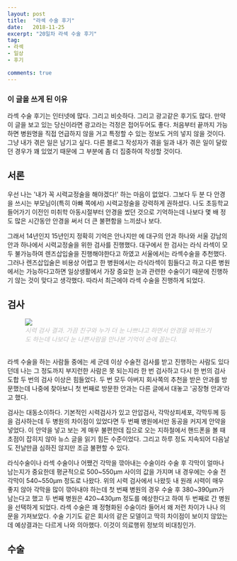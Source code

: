```yaml
---
layout: post
title:  "라섹 수술 후기"
date:   2018-11-25
excerpt: "20일차 라섹 수술 후기"
tag:
- 라섹 
- 일상
- 후기

comments: true
---
```


### 이 글을 쓰게 된 이유

라섹 수술 후기는 인터넷에 많다. 그리고 비슷하다. 그리고 광고같은 후기도 많다. 만약 이 글을 보고 있는 당신이라면 광고라는 걱정은 접어두어도 좋다. 처음부터 끝까지 가능하면 병원명을 직접 언급하지 않을 거고 특정할 수 있는 정보도 거의 넣지 않을 것이다. 그냥 내가 겪은 일은 남기고 싶다. 다른 블로그 작성자가 겪을 일과 내가 겪은 일이 달랐던 경우가 꽤 있었기 때문에 그 부분에 좀 더 집중하여 작성할 것이다.

## 서론

우선 나는 '내가 꼭 시력교정술을 해야겠다!' 하는 마음이 없었다. 그보다 두 분 다 안경을 쓰시는 부모님이(특히 아빠 쪽에서) 시력교정술을 강력하게 권하셨다. 나도 초등학교 들어가기 이전인 미취학 아동시절부터 안경을 썼던 것으로 기억하는데 나보다 몇 배 정도 많은 시간동안 안경을 써서 더 큰 불편함을 느끼셨나 보다.

그래서 14년인지 15년인지 정확히 기억은 안나지만 에 대구의 안과 하나와 서울 강남의 안과 하나에서 시력교정술을 위한 검사를 진행했다. 대구에서 한 검사는 라식 라섹이 모두 불가능하여 렌즈삽입술을 진행해야한다고 하였고 서울에서는 라섹수술을 추천했다. 그러나 렌즈삽입술은 비용상 어렵고 한 병원에서는 라식라섹이 힘들다고 하고 다른 병원에서는 가능하다고하면 일상생활에서 가장 중요한 눈과 관련한 수술이기 때문에 진행하기 않는 것이 맞다고 생각했다. 따라서 최근에야 라섹 수술을 진행하게 되었다.

## 검사

<figure>
    <img src="https://git-snoop.github.io/assets/img/lasekpost/lasek_examine.jpg">
    <div style="color: #C0C0C0;">
        <figcaption><I>시력 검사 결과. 가끔 친구와 누가 더 눈 나쁘냐고 하면서 안경을 바꿔쓰기도 하는데 나보다 눈 나쁜사람을 만나본 기억이 손에 꼽는다.</I></figcaption>
    </div>
</figure>
</br>
라섹 수술을 하는 사람들 중에는 세 군데 이상 수술전 검사를 받고 진행하는 사람도 있다던데 나는 그 정도까지 부지런한 사람은 못 되는지라 한 번 검사하고 다시 한 번의 검사 도합 두 번의 검사 이상은 힘들었다. 두 번 모두 아버지 회사쪽의 추천을 받은 안과를 방문했는데 나중에 찾아보니 첫 번째로 방문한 안과는 다른 글에서 대놓고 '공장형 안과'라고 했다.

검사는 대동소이하다. 기본적인 시력검사가 있고 안압검사, 각막상피세포, 각막두께 등을 검사하는데 두 병원의 차이점이 있었다면 두 번째 병원에서만 동공을 커지게 안약을 넣었다. 이 안약을 넣고 보는 게 매우 불편한데 집으로 오는 지하철에서 핸드폰을 볼 때 초점이 잡히지 않아 뉴스 글을 읽기 힘든 수준이었다. 그리고 하루 정도 지속되어 다음날도 전날만큼 심하진 않지만 조금 불편할 수 있다.

라식수술이나 라섹 수술이나 어쨌건 각막을 깎아내는 수술이라 수술 후 각막이 얼마나 남는지가 중요한데 평균적으로 500~550µm 사이의 값을 가지며 내 경우에는 수술 전 각막이 540~550µm 정도로 나왔다. 위의 시력 검사에서 나왔듯 내 원래 시력이 매우 좋지 않아 각막을 많이 깎아내야 하는데 첫 번째 병원의 경우 수술 후 380~390µm가 남는다고 했고 두 번째 병원은 420~430µm 정도를 예상한다고 하여 두 번째로 간 병원을 선택하게 되었다. 라섹 수술은 꽤 정형화된 수술이라 들어서 왜 저런 차이가 나나 의문을 가져보았다. 수술 기기도 같은 회사의 같은 모델이고 딱히 차이점이 보이지 않았는데 예상결과는 다르게 나와 의아했다. 이것이 의료행위 정보의 비대칭인가.

## 수술 
